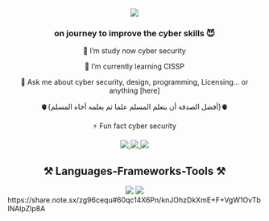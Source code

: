 <h1 align="center">
 <img src="https://readme-typing-svg.herokuapp.com/?font=Righteous&size=35&center=true&vCenter=true&width=500&height=70&duration=4000&lines=Hi+There!+👋;+I'm+MeoRslan!;" />
</h1>

<h3 align="center">on journey to improve the cyber skills 😈</h3>


<div align="center">
 
 🔭 I’m study now cyber security
 
 🌱 I’m currently learning CISSP

💬 Ask me about cyber security, design, programming, Licensing... or anything [here]

🫀{أفضل الصدقة أن يتعلم المسلم علما ثم يعلمه أخاه المسلم}🫀

⚡ Fun fact cyber security

 </div>
 
<div align="center"> 
  <a href="protonmail:rslandark@proton.me">
    <img src="https://img.shields.io/badge/Gmail-333333?style=for-the-badge&logo=gmail&logoColor=red" />
  </a>
  <a href="https://linkedin.com/in/meorslan" target="_blank">
    <img src="https://img.shields.io/badge/LinkedIn-0077B5?style=for-the-badge&logo=linkedin&logoColor=white" target="_blank" />
  </a>
  <a href="https://meorslan.github.io" target="_blank">
     <img src="https://img.shields.io/badge/Portfolio-FF5722?style=for-the-badge&logo=todoist&logoColor=white" target="_blank" /> <!-- sqlite, safari, google-chrome are other good icon options -->
  </a>
</div>


 
<h2 align="center">⚒️ Languages-Frameworks-Tools ⚒️</h2>

<div align="center">
    <img src="https://skillicons.dev/icons?i=react,bootstrap,mui,html,css,vscode,github,figma,tailwind,git,r" />
    <img src="https://skillicons.dev/icons?i=nodejs,python,nmap,typescript,express,firebase,linux,c,java,nextjs,mysql,kali" /><br>
</div>
https://share.note.sx/zg96cequ#60qc14X6Pn/knJOhzDkXmE+F+VgW1OvTblNAlpZlp8A
